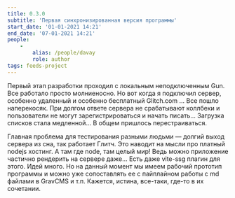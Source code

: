 ```yaml
---
title: 0.3.0
subtitle: 'Первая синхронизированная версия программы'
start_date: '01-01-2021 14:21'
end_date: '07-01-2021 14:21'
people:
    -
        alias: /people/davay
        role: author
tags: feeds-project
---
```


Первый этап разработки проходил с локальным неподключенным Gun. Все работало просто молниеносно. Но вот когда я подключил сервер, особенно удаленный и особенно бесплатный Glitch.com ... Все пошло наперекосяк. При долгом ответе сервера не срабатывают коллбеки и пользователи не могут зарегистрироваться и начать писать... Загрузка списков стала медленной... В общем пришлось перестраиваться.

Главная проблема для тестирования разными людьми — долгий выход сервера из сна, так работает Глитч. Это наводит на мысли про платный nodejs хостинг. А там где node, там целый мир! Ведь можно приложение частично рендерить на сервере даже... Есть даже vite-ssg плагин для этого. Идей много. Но на данный момент мы имеем рабочий прототип программы и можно уже сопоставлять ее с пайплайном работы с md файлами в GravCMS и т.п. Кажется, истина, все-таки, где-то в их сочетании.